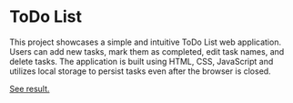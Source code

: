 # ToDo List

This project showcases a simple and intuitive ToDo List web application.
Users can add new tasks, mark them as completed, edit task names, and delete tasks. The application is built using HTML, CSS, JavaScript and utilizes local storage to persist tasks even after the browser is closed.

[See result.](https://tsybko22.github.io/todo-list/)
